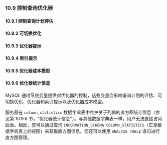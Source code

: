 ### 10.9 控制查询优化器

#### 10.9.1 控制查询计划评估
#### 10.9.2 可切换优化
#### 10.9.3 优化器提示
#### 10.9.4 索引提示
#### 10.9.5 优化器成本模型
#### 10.9.6 优化器统计信息

MySQL 通过系统变量提供对优化器的控制，这些变量会影响查询计划的评估、可切换优化、优化器和索引提示以及优化器成本模型。

服务器在 `column_statistics` 数据字典表中维护关于列值的直方图统计信息（参见第 10.9.6 节，“优化器统计信息”）。与其他数据字典表一样，用户无法直接访问此表。相反，您可以通过查询 `INFORMATION_SCHEMA.COLUMN_STATISTICS`（它是数据字典表上的视图）来获取直方图信息。您还可以使用 `ANALYZE TABLE` 语句进行直方图管理。